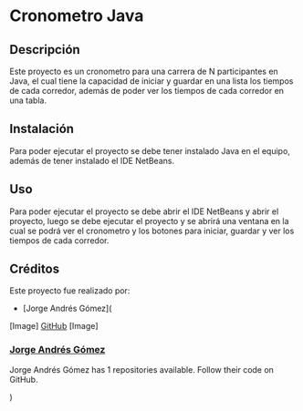 # Cronometro Java
## Descripción
Este proyecto es un cronometro para una carrera de N participantes en Java, el cual tiene la capacidad de iniciar y guardar en una lista los tiempos de cada corredor, además de poder ver los tiempos de cada corredor en una tabla.

## Instalación
Para poder ejecutar el proyecto se debe tener instalado Java en el equipo, además de tener instalado el IDE NetBeans.

## Uso
Para poder ejecutar el proyecto se debe abrir el IDE NetBeans y abrir el proyecto, luego se debe ejecutar el proyecto y se abrirá una ventana en la cual se podrá ver el cronometro y los botones para iniciar, guardar y ver los tiempos de cada corredor.

## Créditos
Este proyecto fue realizado por:
- [Jorge Andrés Gómez](
    

[Image] [GitHub](github.com/JorgeAndresGomez)  [Image]

### [Jorge Andrés Gómez](github.com/JorgeAndresGomez)

Jorge Andrés Gómez has 1 repositories available. Follow their code on GitHub.

  
)
